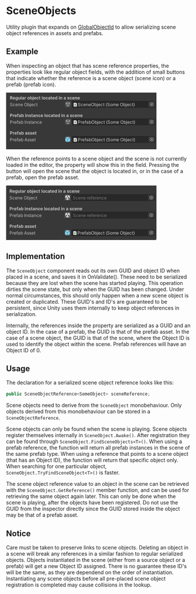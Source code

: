 # SceneObjects
Utility plugin that expands on [GlobalObjectId](https://docs.unity3d.com/ScriptReference/GlobalObjectId.html) to allow serializing scene object references in assets and prefabs.

## Example

When inspecting an object that has scene reference properties, the properties look like regular object fields, with the addition of small buttons that indicate whether the reference is a scene object (scene icon) or a prefab (prefab icon).

![alt text](https://github.com/AggroBird/SceneObjects/blob/main/Documentation~/insideSceneExample.png?raw=true "Inside scene example")

When the reference points to a scene object and the scene is not currently loaded in the editor, the property will show this in the field. Pressing the button will open the scene that the object is located in, or in the case of a prefab, open the prefab asset.

![alt text](https://github.com/AggroBird/SceneObjects/blob/main/Documentation~/outsideSceneExample.png?raw=true "Inside scene example")

## Implementation

The `SceneObject` component reads out its own GUID and object ID when placed in a scene, and saves it in OnValidate(). These need to be serialized because they are lost when the scene has started playing. This operation dirties the scene state, but only when the GUID has been changed. Under normal circumstances, this should only happen when a new scene object is created or duplicated. These GUID's and ID's are guaranteed to be persistent, since Unity uses them internally to keep object references in serialization.

Internally, the references inside the property are serialized as a GUID and an object ID. In the case of a prefab, the GUID is that of the prefab asset. In the case of a scene object, the GUID is that of the scene, where the Object ID is used to identify the object within the scene. Prefab references will have an Object ID of 0.

## Usage

The declaration for a serialized scene object reference looks like this:

```csharp
public SceneObjectReference<SomeObject> sceneReference;
```

Scene objects need to derive from the `SceneObject` monobehaviour. Only objects derived from this monobehaviour can be stored in a `SceneObjectReference`.

Scene objects can only be found when the scene is playing. Scene objects register themselves internally in `SceneObject.Awake()`. After registration they can be found through `SceneObject.FindSceneObjects<T>()`. When using a prefab reference, the function will return all prefab instances in the scene of the same prefab type. When using a reference that points to a scene object (that has an Object ID), the function will return that specific object only. When searching for one particular object, `SceneObject.TryFindSceneObject<T>()` is faster.

The scene object reference value to an object in the scene can be retrieved with the `SceneObject.GetReference()` member function, and can be used for retrieving the same object again later. This can only be done when the scene is playing, after the objects have been registered. Do not use the GUID from the inspector directly since the GUID stored inside the object may be that of a prefab asset.

## Notice

Care must be taken to preserve links to scene objects. Deleting an object in a scene will break any references in a similar fashion to regular serialized objects. Objects instantiated in the scene (either from a source object or a prefab) will get a new Object ID assigned. There is no guarantee these ID's will be the same, as they are dependend on the order of instantiation. Instantiating any scene objects before all pre-placed scene object registration is completed may cause collisions in the lookup.
